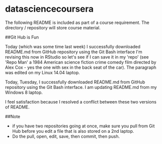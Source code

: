 datasciencecoursera
===================
The following README is included as part of a course requirement. 
The directory / repository will store course material. 

##Git Hub is Fun

Today (which was some time last week) I successfully downloaded README.md from GitHub repository using the Git Bash interface I'm revising this now in RStudio so let's see if I can save it in my 'repo' (see 'Repo Man' a 1984 American science fiction crime comedy film directed by Alex Cox - yes the one with sex in the back seat of the car). The paragraph was edited on my Linux 14.04 laptop.

Today, Tuesday, I successfully downloaded README.md from GitHub repository using the Git Bash interface. I am updating README.md from my Windows 8 laptop. 

I feel satisfaction because I resolved a conflict between these two versions of README. 

##Note 
* if you have two repositories going at once, make sure you pull from Git Hub before you edit a file that is also stored on a 2nd laptop. 
* Do the pull, open, edit, save, then commit, then push.  
